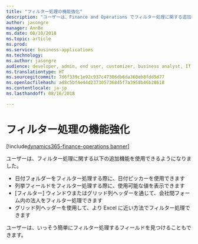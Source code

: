 ```yaml
---
title: "フィルター処理の機能強化"
description: "ユーザーは、Finance and Operations でフィルター処理に関する追加機能を使用できるようになりました。"
author: jasongre
manager: AnnBe
ms.date: 08/10/2018
ms.topic: article
ms.prod: 
ms.service: business-applications
ms.technology: 
ms.author: jasongre
audience: developer, admin, end user, customizer, business analyst, IT pro
ms.translationtype: HT
ms.sourcegitcommit: 7d6f339c1e92c937c47306db6da360eb8fdd5d77
ms.openlocfilehash: ad8c5bf4e44d237305736845f7a3958b46b28618
ms.contentlocale: ja-jp
ms.lasthandoff: 08/16/2018

---
```


# <a name="filtering-enhancements"></a>フィルター処理の機能強化

[!include[dynamics365-finance-operations banner](../includes/dynamics365-finance-operations.md)]

ユーザーは、フィルター処理に関する以下の追加機能を使用できるようになりました。 
- 日付フォルダーをフィルター処理する際に、日付ピッカーを使用できます
- 列挙フィールドをフィルター処理する際に、使用可能な値を表示できます
- [フィルター] ウィンドウまたはグリッド列ヘッダーを通じて、会社間フォーム内の法人をフィルター処理できます
- グリッド列ヘッダーを使用して、より Excel に近い方法でフィルター処理できます

ユーザーは、いっそう簡単にフィルター処理するフィールドを見つけることもできます。


